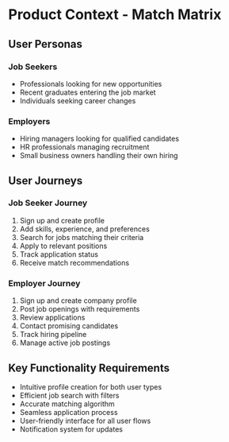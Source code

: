 # Product Context - Match Matrix

## User Personas

### Job Seekers

- Professionals looking for new opportunities
- Recent graduates entering the job market
- Individuals seeking career changes

### Employers

- Hiring managers looking for qualified candidates
- HR professionals managing recruitment
- Small business owners handling their own hiring

## User Journeys

### Job Seeker Journey

1. Sign up and create profile
2. Add skills, experience, and preferences
3. Search for jobs matching their criteria
4. Apply to relevant positions
5. Track application status
6. Receive match recommendations

### Employer Journey

1. Sign up and create company profile
2. Post job openings with requirements
3. Review applications
4. Contact promising candidates
5. Track hiring pipeline
6. Manage active job postings

## Key Functionality Requirements

- Intuitive profile creation for both user types
- Efficient job search with filters
- Accurate matching algorithm
- Seamless application process
- User-friendly interface for all user flows
- Notification system for updates
